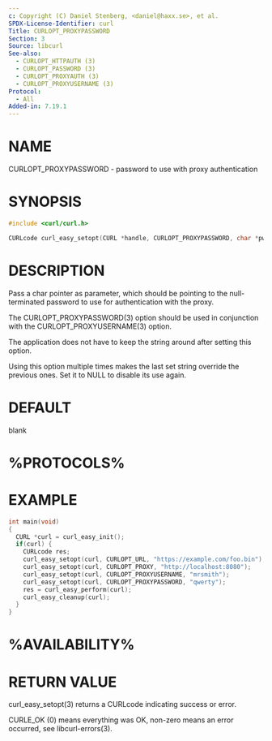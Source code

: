 ```yaml
---
c: Copyright (C) Daniel Stenberg, <daniel@haxx.se>, et al.
SPDX-License-Identifier: curl
Title: CURLOPT_PROXYPASSWORD
Section: 3
Source: libcurl
See-also:
  - CURLOPT_HTTPAUTH (3)
  - CURLOPT_PASSWORD (3)
  - CURLOPT_PROXYAUTH (3)
  - CURLOPT_PROXYUSERNAME (3)
Protocol:
  - All
Added-in: 7.19.1
---
```


# NAME

CURLOPT_PROXYPASSWORD - password to use with proxy authentication

# SYNOPSIS

~~~c
#include <curl/curl.h>

CURLcode curl_easy_setopt(CURL *handle, CURLOPT_PROXYPASSWORD, char *pwd);
~~~

# DESCRIPTION

Pass a char pointer as parameter, which should be pointing to the
null-terminated password to use for authentication with the proxy.

The CURLOPT_PROXYPASSWORD(3) option should be used in conjunction with the
CURLOPT_PROXYUSERNAME(3) option.

The application does not have to keep the string around after setting this
option.

Using this option multiple times makes the last set string override the
previous ones. Set it to NULL to disable its use again.

# DEFAULT

blank

# %PROTOCOLS%

# EXAMPLE

~~~c
int main(void)
{
  CURL *curl = curl_easy_init();
  if(curl) {
    CURLcode res;
    curl_easy_setopt(curl, CURLOPT_URL, "https://example.com/foo.bin");
    curl_easy_setopt(curl, CURLOPT_PROXY, "http://localhost:8080");
    curl_easy_setopt(curl, CURLOPT_PROXYUSERNAME, "mrsmith");
    curl_easy_setopt(curl, CURLOPT_PROXYPASSWORD, "qwerty");
    res = curl_easy_perform(curl);
    curl_easy_cleanup(curl);
  }
}
~~~

# %AVAILABILITY%

# RETURN VALUE

curl_easy_setopt(3) returns a CURLcode indicating success or error.

CURLE_OK (0) means everything was OK, non-zero means an error occurred, see
libcurl-errors(3).
